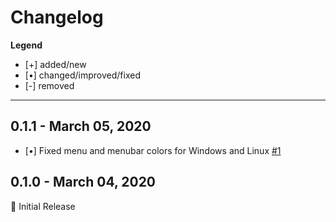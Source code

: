 # Changelog

**Legend**
- [+] added/new
- [•] changed/improved/fixed
- [-] removed

***

## 0.1.1 - March 05, 2020
- [•] Fixed menu and menubar colors for Windows and Linux [#1](https://github.com/TimGr/valley-vscode/issues/1)

## 0.1.0 - March 04, 2020
🎉 Initial Release
